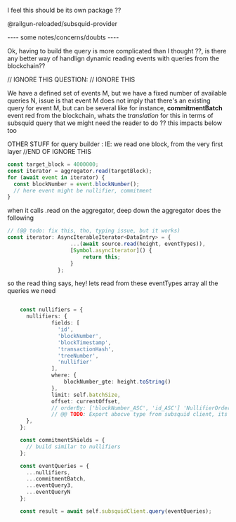 I feel this should be its own package ??

@railgun-reloaded/subsquid-provider

---- some notes/concerns/doubts ----

Ok, having to build the query is more complicated than I thought ??, is there any better way of handlign dynamic reading events with queries from the blockchain??

// IGNORE THIS 
QUESTION: // IGNORE THIS 

We have a defined set of events M, 
but we have a fixed number of available queries N,
issue is that event M does not imply that there's an existing query for event M, but can be several 
like for instance, **commitmentBatch** event red from the blockchain, whats the _translation_ for this 
in terms of subsquid query that we might need the reader to do ??
this impacts below too


OTHER STUFF for query builder : 
IE:
we read one block, from the very first layer
//END OF IGNORE THIS 


````ts
const target_block = 4000000;
const iterator = aggregator.read(targetBlock);
for (await event in iterator) {
  const blockNumber = event.blockNumber();
  // here event might be nullifier, commitment 
}
````

when it calls .read on the aggregator, deep down the aggregator does the following 

````ts
// (@@ todo: fix this, tho, typing issue, but it works) 
const iterator: AsyncIterableIterator<DataEntry> = {
                    ...(await source.read(height, eventTypes)),
                    [Symbol.asyncIterator]() {
                        return this;
                    }
                };
````


so the read thing says, hey! lets read from these eventTypes array all the queries we need 
````ts

    const nullifiers = {
      nullifiers: {
              fields: [
                'id',
                'blockNumber',
                'blockTimestamp',
                'transactionHash',
                'treeNumber',
                'nullifier'
              ],
              where: {
                  blockNumber_gte: height.toString()
              },
              limit: self.batchSize,
              offset: currentOffset,
              // orderBy: ['blockNumber_ASC', 'id_ASC'] 'NullifierOrderByInput.BlockNumberDesc' 
              // @@ TODO: Export abocve type from subsquid client, its erroring
      },
    };

    const commitmentShields = { 
      // build similar to nullifiers
    };

    const eventQueries = {
      ...nullifiers,
      ...commitmentBatch,
      ...eventQuery3,
      ...eventQueryN
    };

    const result = await self.subsquidClient.query(eventQueries);
````

